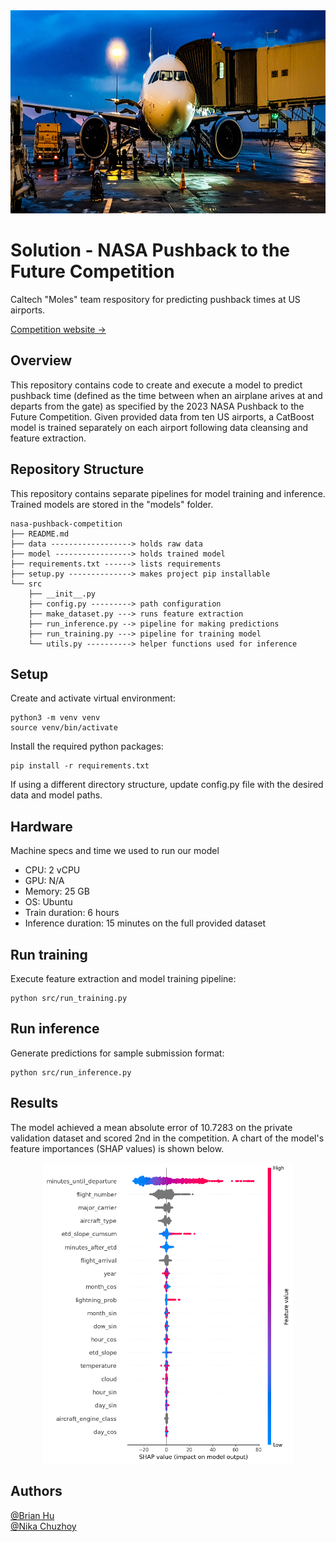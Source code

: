 <center><img src="images/banner.jpg"  width="760" height="325"></center>

# Solution - NASA Pushback to the Future Competition

Caltech "Moles" team respository for predicting pushback times at US airports.  

[Competition website &rarr;](https://www.drivendata.org/competitions/182/competition-nasa-airport-pushback-prescreened/page/712/)

## Overview
This repository contains code to create and execute a model to predict pushback time (defined as the time between when an airplane arives at and departs from the gate) as specified by the 2023 NASA Pushback to the Future Competition. Given provided data from ten US airports, a CatBoost model is trained separately on each airport following data cleansing and feature extraction. 

## Repository Structure
This repository contains separate pipelines for model training and inference. Trained models are stored in the "models" folder.

```
nasa-pushback-competition
├── README.md
├── data ------------------> holds raw data
├── model -----------------> holds trained model
├── requirements.txt ------> lists requirements
├── setup.py --------------> makes project pip installable
└── src
    ├── __init__.py
    ├── config.py ---------> path configuration
    ├── make_dataset.py ---> runs feature extraction
    ├── run_inference.py --> pipeline for making predictions
    ├── run_training.py ---> pipeline for training model
    └── utils.py ----------> helper functions used for inference
```

## Setup

Create and activate virtual environment:
```
python3 -m venv venv
source venv/bin/activate
```

Install the required python packages:
```
pip install -r requirements.txt
```

If using a different directory structure, update config.py file with the desired data and model paths.

## Hardware

Machine specs and time we used to run our model

* CPU: 2 vCPU
* GPU: N/A
* Memory: 25 GB
* OS: Ubuntu
* Train duration: 6 hours
* Inference duration: 15 minutes on the full provided dataset


## Run training

Execute feature extraction and model training pipeline:
```
python src/run_training.py
```

## Run inference

Generate predictions for sample submission format:
```
python src/run_inference.py
```

## Results

The model achieved a mean absolute error of 10.7283 on the private validation dataset and scored 2nd in the competition. A chart of the model's feature importances (SHAP values) is shown below.

<center><img src="images/feature_importances.png"  width="400"></center>

## Authors

[@Brian Hu](https://github.com/BrainHu42)  
[@Nika Chuzhoy](https://github.com/nikac776)
